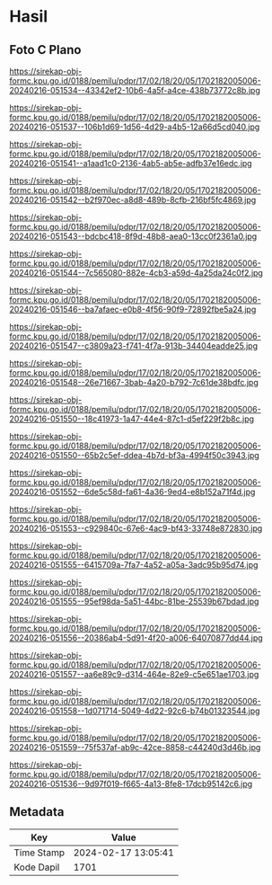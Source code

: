 # Hasil

## Foto C Plano

https://sirekap-obj-formc.kpu.go.id/0188/pemilu/pdpr/17/02/18/20/05/1702182005006-20240216-051534--43342ef2-10b6-4a5f-a4ce-438b73772c8b.jpg

https://sirekap-obj-formc.kpu.go.id/0188/pemilu/pdpr/17/02/18/20/05/1702182005006-20240216-051537--106b1d69-1d56-4d29-a4b5-12a66d5cd040.jpg

https://sirekap-obj-formc.kpu.go.id/0188/pemilu/pdpr/17/02/18/20/05/1702182005006-20240216-051541--a1aad1c0-2136-4ab5-ab5e-adfb37e16edc.jpg

https://sirekap-obj-formc.kpu.go.id/0188/pemilu/pdpr/17/02/18/20/05/1702182005006-20240216-051542--b2f970ec-a8d8-489b-8cfb-216bf5fc4869.jpg

https://sirekap-obj-formc.kpu.go.id/0188/pemilu/pdpr/17/02/18/20/05/1702182005006-20240216-051543--bdcbc418-8f9d-48b8-aea0-13cc0f2361a0.jpg

https://sirekap-obj-formc.kpu.go.id/0188/pemilu/pdpr/17/02/18/20/05/1702182005006-20240216-051544--7c565080-882e-4cb3-a59d-4a25da24c0f2.jpg

https://sirekap-obj-formc.kpu.go.id/0188/pemilu/pdpr/17/02/18/20/05/1702182005006-20240216-051546--ba7afaec-e0b8-4f56-90f9-72892fbe5a24.jpg

https://sirekap-obj-formc.kpu.go.id/0188/pemilu/pdpr/17/02/18/20/05/1702182005006-20240216-051547--c3809a23-f741-4f7a-913b-34404eadde25.jpg

https://sirekap-obj-formc.kpu.go.id/0188/pemilu/pdpr/17/02/18/20/05/1702182005006-20240216-051548--26e71667-3bab-4a20-b792-7c61de38bdfc.jpg

https://sirekap-obj-formc.kpu.go.id/0188/pemilu/pdpr/17/02/18/20/05/1702182005006-20240216-051550--18c41973-1a47-44e4-87c1-d5ef229f2b8c.jpg

https://sirekap-obj-formc.kpu.go.id/0188/pemilu/pdpr/17/02/18/20/05/1702182005006-20240216-051550--65b2c5ef-ddea-4b7d-bf3a-4994f50c3943.jpg

https://sirekap-obj-formc.kpu.go.id/0188/pemilu/pdpr/17/02/18/20/05/1702182005006-20240216-051552--6de5c58d-fa61-4a36-9ed4-e8b152a71f4d.jpg

https://sirekap-obj-formc.kpu.go.id/0188/pemilu/pdpr/17/02/18/20/05/1702182005006-20240216-051553--c929840c-67e6-4ac9-bf43-33748e872830.jpg

https://sirekap-obj-formc.kpu.go.id/0188/pemilu/pdpr/17/02/18/20/05/1702182005006-20240216-051555--6415709a-7fa7-4a52-a05a-3adc95b95d74.jpg

https://sirekap-obj-formc.kpu.go.id/0188/pemilu/pdpr/17/02/18/20/05/1702182005006-20240216-051555--95ef98da-5a51-44bc-81be-25539b67bdad.jpg

https://sirekap-obj-formc.kpu.go.id/0188/pemilu/pdpr/17/02/18/20/05/1702182005006-20240216-051556--20386ab4-5d91-4f20-a006-64070877dd44.jpg

https://sirekap-obj-formc.kpu.go.id/0188/pemilu/pdpr/17/02/18/20/05/1702182005006-20240216-051557--aa6e89c9-d314-464e-82e9-c5e651ae1703.jpg

https://sirekap-obj-formc.kpu.go.id/0188/pemilu/pdpr/17/02/18/20/05/1702182005006-20240216-051558--1d071714-5049-4d22-92c6-b74b01323544.jpg

https://sirekap-obj-formc.kpu.go.id/0188/pemilu/pdpr/17/02/18/20/05/1702182005006-20240216-051559--75f537af-ab9c-42ce-8858-c44240d3d46b.jpg

https://sirekap-obj-formc.kpu.go.id/0188/pemilu/pdpr/17/02/18/20/05/1702182005006-20240216-051536--9d97f019-f665-4a13-8fe8-17dcb95142c6.jpg


## Metadata

| Key        | Value               |
| ---------- | ------------------- |
| Time Stamp | 2024-02-17 13:05:41 |
| Kode Dapil | 1701                |



